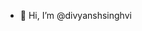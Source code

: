 - 👋 Hi, I’m @divyanshsinghvi



<!---
- 💞️ I’m looking to collaborate on deep learning
- 👀 I’m interested in ...
- 🌱 I’m currently learning lots of things
- 📫 How to reach me ...
divyanshsinghvi/divyanshsinghvi is a ✨ special ✨ repository because its `README.md` (this file) appears on your GitHub profile.
You can click the Preview link to take a look at your changes.
--->
